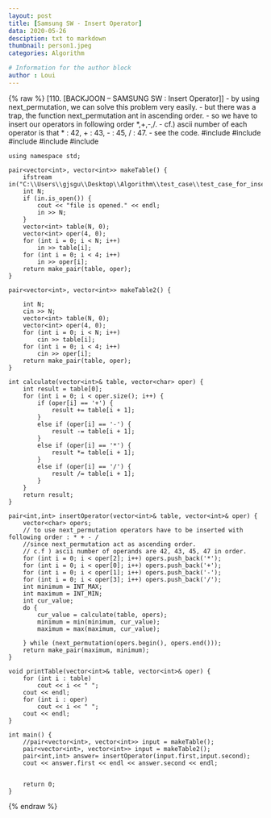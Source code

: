 ```yaml
---
layout: post
title: [Samsung SW - Insert Operator]
data: 2020-05-26
desciption: txt to markdown
thumbnail: person1.jpeg
categories: Algorithm

# Information for the author block
author : Loui
---
```


{% raw %}
	﻿[110. [BACKJOON – SAMSUNG SW : Insert Operator]]
	- by using next_permutation, we can solve this problem very easily.
	- but there was a trap, the function next_permutation ant in ascending order. 
	- so we have to insert our operators in following order *,+,-,/.
	- cf.) ascii number of each operator is that * : 42, + : 43, - : 45, / : 47.
	- see the code.
	#include<iostream>
	#include<fstream>
	#include<vector>
	#include<algorithm>
	#include<climits>
	
	using namespace std;
	
	pair<vector<int>, vector<int>> makeTable() {
		ifstream in("C:\\Users\\gjsgu\\Desktop\\Algorithm\\test_case\\test_case_for_insert_operator.txt");
		int N;
		if (in.is_open()) {
			cout << "file is opened." << endl;
			in >> N;
		}
		vector<int> table(N, 0);
		vector<int> oper(4, 0);
		for (int i = 0; i < N; i++)
			in >> table[i];
		for (int i = 0; i < 4; i++)
			in >> oper[i];
		return make_pair(table, oper);
	}
	
	pair<vector<int>, vector<int>> makeTable2() {
		
		int N;
		cin >> N;
		vector<int> table(N, 0);
		vector<int> oper(4, 0);
		for (int i = 0; i < N; i++)
			cin >> table[i];
		for (int i = 0; i < 4; i++)
			cin >> oper[i];
		return make_pair(table, oper);
	}
	
	int calculate(vector<int>& table, vector<char> oper) {
		int result = table[0];
		for (int i = 0; i < oper.size(); i++) {
			if (oper[i] == '+') {
				result += table[i + 1];
			}
			else if (oper[i] == '-') {
				result -= table[i + 1];
			}
			else if (oper[i] == '*') {
				result *= table[i + 1];
			}
			else if (oper[i] == '/') {
				result /= table[i + 1];
			}
		}
		return result;
	}
	
	pair<int,int> insertOperator(vector<int>& table, vector<int>& oper) {
		vector<char> opers;
		// to use next_permutation operators have to be inserted with following order : * + - /
		//since next_permutation act as ascending order.
		// c.f ) ascii number of operands are 42, 43, 45, 47 in order.
		for (int i = 0; i < oper[2]; i++) opers.push_back('*');
		for (int i = 0; i < oper[0]; i++) opers.push_back('+');
		for (int i = 0; i < oper[1]; i++) opers.push_back('-');
		for (int i = 0; i < oper[3]; i++) opers.push_back('/');
		int minimum = INT_MAX;
		int maximum = INT_MIN;
		int cur_value;
		do {
			cur_value = calculate(table, opers);
			minimum = min(minimum, cur_value);
			maximum = max(maximum, cur_value);
			
		} while (next_permutation(opers.begin(), opers.end()));
		return make_pair(maximum, minimum);
	}
	
	void printTable(vector<int>& table, vector<int>& oper) {
		for (int i : table)
			cout << i << " ";
		cout << endl;
		for (int i : oper)
			cout << i << " ";
		cout << endl;
	}
	
	int main() {
		//pair<vector<int>, vector<int>> input = makeTable();
		pair<vector<int>, vector<int>> input = makeTable2();
		pair<int,int> answer= insertOperator(input.first,input.second);
		cout << answer.first << endl << answer.second << endl;
	
		
		return 0;
	}
	
{% endraw %}
